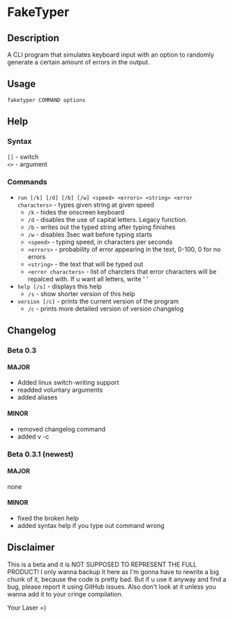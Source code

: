 # FakeTyper
## Description
A CLI program that simulates keyboard input with an option to randomly generate a certain amount of errors in the output.
## Usage
`faketyper COMMAND options`
## Help
### Syntax
`[]` - switch  
`<>` - argument
### Commands
- `run [/k] [/d] [/b] [/w] <speed> <errors> <string> <error characters>` - types given string at given speed
   - `/k` - hides the onscreen keyboard
   - `/d` - disables the use of capital letters. Legacy function.
   - `/b` - writes out the typed string after typing finishes
   - `/w` - disables 3sec wait before typing starts
   - `<speed>` - typing speed, in characters per seconds
   - `<errors>` - probability of error appearing in the text, 0-100, 0 for no errors
   - `<string>` - the text that will be typed out
   - `<error characters>` - list of charcters that error characters will be repalced with. If u want all letters, write ' '
- `help [/s]` - displays this help
   - `/s` - show shorter version of this help
- `version [/c]` - prints the current version of the program
   - `/c` - prints more detailed version of version changelog

## Changelog
### Beta 0.3
#### MAJOR
- Added linux switch-writing support
- readded voluntary arguments
- added aliases
#### MINOR
- removed changelog command
- added v -c
### Beta 0.3.1 (newest)
#### MAJOR
none
#### MINOR
- fixed the broken help
- added syntax help if you type out command wrong
## Disclaimer
This is a beta and it is NOT SUPPOSED TO REPRESENT THE FULL PRODUCT! I only wanna backup it here as I'm gonna have to rewrite a big chunk of it, because the code is pretty bad. But if u use it anyway and find a bug, please report it using GitHub issues. Also don't look at it unless you wanna add it to your cringe compilation.

Your Laser =)
